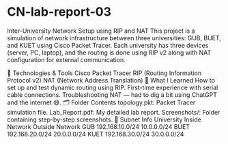 # CN-lab-report-03


Inter-University Network Setup using RIP and NAT
This project is a simulation of network infrastructure between three universities: GUB, BUET, and KUET using Cisco Packet Tracer. Each university has three devices (server, PC, laptop), and the routing is done using RIP v2 along with NAT configuration for external communication.

🔧 Technologies & Tools
Cisco Packet Tracer
RIP (Routing Information Protocol v2)
NAT (Network Address Translation)
🧠 What I Learned
How to set up and test dynamic routing using RIP.
First-time experience with serial cable connections.
Troubleshooting NAT — had to dig a bit using ChatGPT and the internet 😅.
🗂️ Folder Contents
topology.pkt: Packet Tracer simulation file.
Lab_Report.pdf: My detailed lab report.
Screenshots/: Folder containing step-by-step screenshots.
🚦 Subnet Info
University	Inside Network	Outside Network
GUB	192.168.10.0/24	10.0.0.0/24
BUET	192.168.20.0/24	20.0.0.0/24
KUET	192.168.30.0/24	30.0.0.0/24
